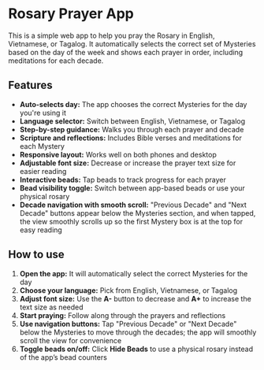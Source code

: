 # Rosary Prayer App

This is a simple web app to help you pray the Rosary in English, Vietnamese, or Tagalog. It automatically selects the correct set of Mysteries based on the day of the week and shows each prayer in order, including meditations for each decade.

## Features
- **Auto-selects day:** The app chooses the correct Mysteries for the day you're using it
- **Language selector:** Switch between English, Vietnamese, or Tagalog
- **Step-by-step guidance:** Walks you through each prayer and decade
- **Scripture and reflections:** Includes Bible verses and meditations for each Mystery
- **Responsive layout:** Works well on both phones and desktop
- **Adjustable font size:** Decrease or increase the prayer text size for easier reading
- **Interactive beads:** Tap beads to track progress for each prayer
- **Bead visibility toggle:** Switch between app-based beads or use your physical rosary
- **Decade navigation with smooth scroll:** "Previous Decade" and "Next Decade" buttons appear below the Mysteries section, and when tapped, the view smoothly scrolls up so the first Mystery box is at the top for easy reading

## How to use
1. **Open the app:** It will automatically select the correct Mysteries for the day
2. **Choose your language:** Pick from English, Vietnamese, or Tagalog
3. **Adjust font size:** Use the **A-** button to decrease and **A+** to increase the text size as needed
4. **Start praying:** Follow along through the prayers and reflections
5. **Use navigation buttons:** Tap "Previous Decade" or "Next Decade" below the Mysteries to move through the decades; the app will smoothly scroll the view for convenience
6. **Toggle beads on/off:** Click **Hide Beads** to use a physical rosary instead of the app’s bead counters
